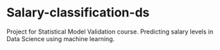 # Salary-classification-ds
Project for Statistical Model Validation course. Predicting salary levels in Data Science using machine learning.
